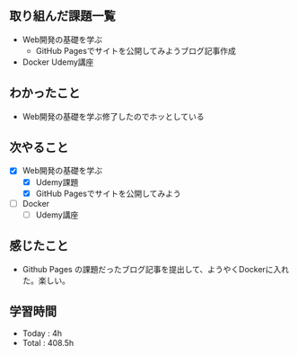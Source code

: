 ## 取り組んだ課題一覧

- Web開発の基礎を学ぶ
    - GitHub Pagesでサイトを公開してみようブログ記事作成
- Docker Udemy講座

## わかったこと

- Web開発の基礎を学ぶ修了したのでホッとしている

## 次やること

- [x]  Web開発の基礎を学ぶ
    - [x] Udemy課題　
    - [x] GitHub Pagesでサイトを公開してみよう
- [ ] Docker
    - [ ] Udemy講座

## 感じたこと
- Github Pages の課題だったブログ記事を提出して、ようやくDockerに入れた。楽しい。

## 学習時間

- Today : 4h
- Total : 408.5h